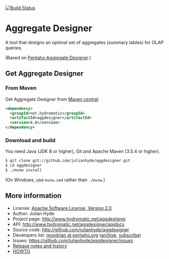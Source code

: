 [![Build Status](https://travis-ci.com/julianhyde/aggdesigner.svg?branch=master)](https://travis-ci.com/julianhyde/aggdesigner)

# Aggregate Designer

A tool that designs an optimal set of aggregates (summary tables) for
OLAP queries.

(Based on <a href="https://github.com/pentaho/pentaho-aggdesigner">Pentaho Aggregate Designer</a>.)

## Get Aggregate Designer

### From Maven

Get Aggregate Designer from
<a href="https://search.maven.org/#search%7Cga%7C1%7Ca%3Aaggdesigner">Maven central</a>:

```xml
<dependency>
  <groupId>net.hydromatic</groupId>
  <artifactId>aggdesigner</artifactId>
  <version>6.0</version>
</dependency>
```

### Download and build

You need Java (JDK 8 or higher), Git and Apache Maven (3.5.4 or higher).

```bash
$ git clone git://github.com/julianhyde/aggdesigner.git
$ cd aggdesigner
$ ./mvnw install
```

(On Windows, use `mvnw.cmd` rather than `./mvnw`.)

## More information

* License: <a href="LICENSE">Apache Software License, Version 2.0</a>
* Author: Julian Hyde
* Project page: http://www.hydromatic.net/aggdesigner
* API: http://www.hydromatic.net/aggdesigner/apidocs
* Source code: http://github.com/julianhyde/aggdesigner
* Developers list:
  <a href="mailto:mondrian@pentaho.org">mondrian at pentaho.org</a>
  (<a href="http://lists.pentaho.org/pipermail/mondrian/">archive</a>,
  <a href="http://lists.pentaho.org/mailman/listinfo/mondrian">subscribe</a>)
* Issues: https://github.com/julianhyde/aggdesigner/issues
* <a href="HISTORY.md">Release notes and history</a>
* <a href="HOWTO.md">HOWTO</a>
